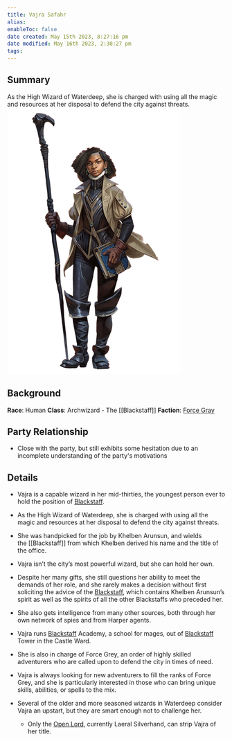 ```yaml
---
title: Vajra Safahr
alias: 
enableToc: false
date created: May 15th 2023, 8:27:16 pm
date modified: May 16th 2023, 2:30:27 pm
tags: 
---
```

## Summary
As the High Wizard of Waterdeep, she is charged with using all the magic and resources at her disposal to defend the city against threats.
![](attachments/Pasted%20image%2020230516105853.png)

## Background
**Race**: Human
**Class**: Archwizard - The [[Blackstaff]]
**Faction**: [Force Gray](Force%20Gray.md)

## Party Relationship
- Close with the party, but still exhibits some hesitation due to an incomplete understanding of the party's motivations

## Details
- Vajra is a capable wizard in her mid-thirties, the youngest person ever to hold the position of [Blackstaff](Blackstaff.md).
- As the High Wizard of Waterdeep, she is charged with using all the magic and resources at her disposal to defend the city against threats.
- She was handpicked for the job by Khelben Arunsun, and wields the [[Blackstaff]] from which Khelben derived his name and the title of the office.
- Vajra isn’t the city’s most powerful wizard, but she can hold her own.
- Despite her many gifts, she still questions her ability to meet the demands of her role, and she rarely makes a decision without first soliciting the advice of the [Blackstaff](Blackstaff.md), which contains Khelben Arunsun’s spirit as well as the spirits of all the other Blackstaffs who preceded her.
- She also gets intelligence from many other sources, both through her own network of spies and from Harper agents.

- Vajra runs [Blackstaff](Blackstaff.md) Academy, a school for mages, out of [Blackstaff](Blackstaff.md) Tower in the Castle Ward.
- She is also in charge of Force Grey, an order of highly skilled adventurers who are called upon to defend the city in times of need.
- Vajra is always looking for new adventurers to fill the ranks of Force Grey, and she is particularly interested in those who can bring unique skills, abilities, or spells to the mix.

- Several of the older and more seasoned wizards in Waterdeep consider Vajra an upstart, but they are smart enough not to challenge her.
	- Only the [Open Lord](../Factions/Closed%20Lords%20of%20Waterdeep.md), currently Laeral Silverhand, can strip Vajra of her title.
